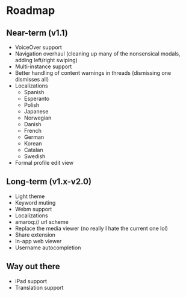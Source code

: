 # Roadmap

## Near-term (v1.1)
* VoiceOver support
* Navigation overhaul (cleaning up many of the nonsensical modals, adding left/right swiping)
* Multi-instance support
* Better handling of content warnings in threads (dismissing one dismisses all)
* Localizations
  * Spanish
  * Esperanto
  * Polish
  * Japanese
  * Norwegian
  * Danish
  * French
  * German
  * Korean
  * Catalan
  * Swedish
* Formal profile edit view

## Long-term (v1.x-v2.0)
* Light theme
* Keyword muting
* Webm support
* Localizations
* amaroq:// url scheme
* Replace the media viewer (no really I hate the current one lol)
* Share extension
* In-app web viewer
* Username autocompletion

## Way out there
* iPad support
* Translation support
